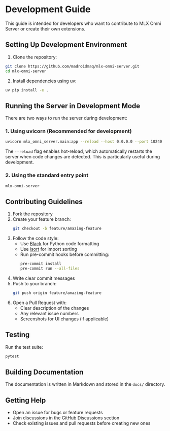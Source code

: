 # Development Guide

This guide is intended for developers who want to contribute to MLX Omni Server or create their own extensions.

## Setting Up Development Environment

1. Clone the repository:
```bash
git clone https://github.com/madroidmaq/mlx-omni-server.git
cd mlx-omni-server
```

2. Install dependencies using uv:
```bash
uv pip install -e .
```

## Running the Server in Development Mode

There are two ways to run the server during development:

### 1. Using uvicorn (Recommended for development)

```bash
uvicorn mlx_omni_server.main:app --reload --host 0.0.0.0 --port 10240
```

The `--reload` flag enables hot-reload, which automatically restarts the server when code changes are detected. This is particularly useful during development.

### 2. Using the standard entry point

```bash
mlx-omni-server
```


## Contributing Guidelines

1. Fork the repository
2. Create your feature branch:
   ```bash
   git checkout -b feature/amazing-feature
   ```
3. Follow the code style:
   - Use [Black](https://black.readthedocs.io/) for Python code formatting
   - Use [isort](https://pycqa.github.io/isort/) for import sorting
   - Run pre-commit hooks before committing:
     ```bash
     pre-commit install
     pre-commit run --all-files
     ```
4. Write clear commit messages
5. Push to your branch:
   ```bash
   git push origin feature/amazing-feature
   ```
6. Open a Pull Request with:
   - Clear description of the changes
   - Any relevant issue numbers
   - Screenshots for UI changes (if applicable)

## Testing

Run the test suite:
```bash
pytest
```

## Building Documentation

The documentation is written in Markdown and stored in the `docs/` directory.

## Getting Help

- Open an issue for bugs or feature requests
- Join discussions in the GitHub Discussions section
- Check existing issues and pull requests before creating new ones
